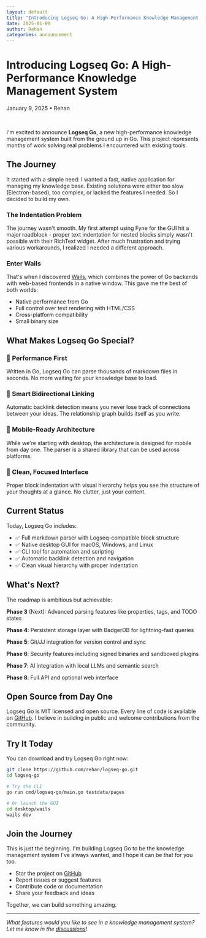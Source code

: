 ```yaml
---
layout: default
title: "Introducing Logseq Go: A High-Performance Knowledge Management System"
date: 2025-01-09
author: Rehan
categories: announcement
---
```


# Introducing Logseq Go: A High-Performance Knowledge Management System

<div class="blog-post-meta">
  January 9, 2025 • Rehan
</div>

<div class="container" style="padding: 2rem 0;">

I'm excited to announce **Logseq Go**, a new high-performance knowledge management system built from the ground up in Go. This project represents months of work solving real problems I encountered with existing tools.

## The Journey

It started with a simple need: I wanted a fast, native application for managing my knowledge base. Existing solutions were either too slow (Electron-based), too complex, or lacked the features I needed. So I decided to build my own.

### The Indentation Problem

The journey wasn't smooth. My first attempt using Fyne for the GUI hit a major roadblock - proper text indentation for nested blocks simply wasn't possible with their RichText widget. After much frustration and trying various workarounds, I realized I needed a different approach.

### Enter Wails

That's when I discovered [Wails](https://wails.io/), which combines the power of Go backends with web-based frontends in a native window. This gave me the best of both worlds:
- Native performance from Go
- Full control over text rendering with HTML/CSS
- Cross-platform compatibility
- Small binary size

## What Makes Logseq Go Special?

### 🚀 Performance First
Written in Go, Logseq Go can parse thousands of markdown files in seconds. No more waiting for your knowledge base to load.

### 🔗 Smart Bidirectional Linking
Automatic backlink detection means you never lose track of connections between your ideas. The relationship graph builds itself as you write.

### 📱 Mobile-Ready Architecture
While we're starting with desktop, the architecture is designed for mobile from day one. The parser is a shared library that can be used across platforms.

### 🎯 Clean, Focused Interface
Proper block indentation with visual hierarchy helps you see the structure of your thoughts at a glance. No clutter, just your content.

## Current Status

Today, Logseq Go includes:
- ✅ Full markdown parser with Logseq-compatible block structure
- ✅ Native desktop GUI for macOS, Windows, and Linux
- ✅ CLI tool for automation and scripting
- ✅ Automatic backlink detection and navigation
- ✅ Clean visual hierarchy with proper indentation

## What's Next?

The roadmap is ambitious but achievable:

**Phase 3** (Next): Advanced parsing features like properties, tags, and TODO states

**Phase 4**: Persistent storage layer with BadgerDB for lightning-fast queries

**Phase 5**: Git/JJ integration for version control and sync

**Phase 6**: Security features including signed binaries and sandboxed plugins

**Phase 7**: AI integration with local LLMs and semantic search

**Phase 8**: Full API and optional web interface

## Open Source from Day One

Logseq Go is MIT licensed and open source. Every line of code is available on [GitHub](https://github.com/rehan/logseq-go). I believe in building in public and welcome contributions from the community.

## Try It Today

You can download and try Logseq Go right now:

```bash
git clone https://github.com/rehan/logseq-go.git
cd logseq-go

# Try the CLI
go run cmd/logseq-go/main.go testdata/pages

# Or launch the GUI
cd desktop/wails
wails dev
```

## Join the Journey

This is just the beginning. I'm building Logseq Go to be the knowledge management system I've always wanted, and I hope it can be that for you too.

- Star the project on [GitHub](https://github.com/rehan/logseq-go)
- Report issues or suggest features
- Contribute code or documentation
- Share your feedback and ideas

Together, we can build something amazing.

---

*What features would you like to see in a knowledge management system? Let me know in the [discussions](https://github.com/rehan/logseq-go/discussions)!*

</div>
